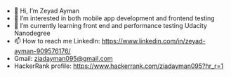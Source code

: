 - 👋 Hi, I’m Zeyad Ayman
- 👀 I’m interested in both mobile app development and frontend testing
- 🌱 I’m currently learning front end and performance testing Udacity Nanodegree
- 📫 How to reach me LinkedIn: https://www.linkedin.com/in/zeyad-ayman-909576176/
- Gmail: ziadayman095@gmail.com
- HackerRank profile: https://www.hackerrank.com/ziadayman095?hr_r=1

<!---
zeyadayman99/zeyadayman99 is a ✨ special ✨ repository because its `README.md` (this file) appears on your GitHub profile.
You can click the Preview link to take a look at your changes.
--->
